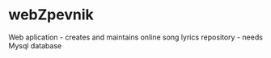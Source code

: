 # webZpevnik
Web aplication - creates and maintains online song lyrics repository - needs Mysql database 
